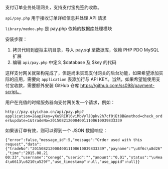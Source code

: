 支付订单业务处理网关，支持支付宝免签约收款。

`api/pay.php` 用于接收订单详细信息并处理 API 请求

`library/medoo.php` 是 pay.php 依赖的数据库处理模块

安装步骤：

 1. 拷贝代码到虚拟主机目录，导入 pay.sql 至数据库，依赖 PHP PDO MySQL 扩展
 2. 编辑 `api/pay.php` 中定义 $database 及 $key 的代码

这样支付网关就架构完成了，但是尚未实现支付网关的后台功能，如果希望添加实际的应用，需要向 `application` 表添加行与 API KEY。当然，如果希望能使用支付宝收款，需要额外安装 GitHub 仓库 https://github.com/ss098/payment-script。

用户在充值的时候服务器向支付网关发一个请求，例如：

`http://pay.qiyichao.cn/api/pay.php?application=2&apikey=yXuSRIRl6viMbVyTJQpkv2h7cf0jEt8B&method=check_order&update=1&tradeNo=20150821200040011100610039833339`

如果该订单有效，则可以得到一个 JSON 数据响应：

`{"error":false,"message_id":5,"message":"Order used with this request","data":{"tradeNo":"20150821200040011100610039833339","payname":"\u8f6c\u8d26","time":"2015.08.21 00:33","username":"cenegd","userid":"","amount":"0.01","status":"\u4ea4\u6613\u6210\u529f","use_timestamp":null,"use_appid":null}}`
